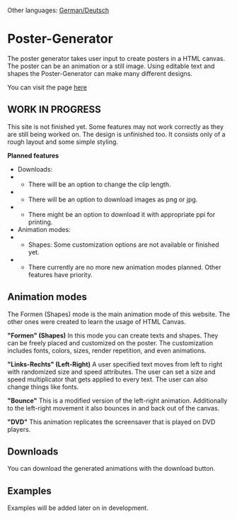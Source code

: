 Other languages: [German/Deutsch](https://github.com/PatrikAckermann/poster-generator/blob/master/README_de.md)

# Poster-Generator

The poster generator takes user input to create posters in a HTML canvas. The poster can be an animation or a still image. Using editable text and shapes the Poster-Generator can make many different designs.

You can visit the page [here](https://patrikackermann.github.io/poster-generator/)

## **WORK IN PROGRESS**
This site is not finished yet. Some features may not work correctly as they are still being worked on. 
The design is unfinished too. It consists only of a rough layout and some simple styling.

**Planned features**
- Downloads:
- - There will be an option to change the clip length.
- - There will be an option to download images as png or jpg.
- - There might be an option to download it with appropriate ppi for printing.
- Animation modes:
- - Shapes: Some customization options are not available or finished yet.
- - There currently are no more new animation modes planned. Other features have priority.

## Animation modes
The Formen (Shapes) mode is the main animation mode of this website. The other ones were created to learn the usage of HTML Canvas.

**"Formen" (Shapes)**
In this mode you can create texts and shapes. They can be freely placed and customized on the poster. The customization includes fonts, colors, sizes, render repetition, and even animations.

**"Links-Rechts" (Left-Right)**
A user specified text moves from left to right with randomized size and speed attributes. The user can set a size and speed multiplicator that gets applied to every text. The user can also change things like fonts.

**"Bounce"**
This is a modified version of the left-right animation. Additionally to the left-right movement it also bounces in and back out of the canvas.

**"DVD"**
This animation replicates the screensaver that is played on DVD players.

## Downloads
You can download the generated animations with the download button.

## Examples
Examples will be added later on in development.